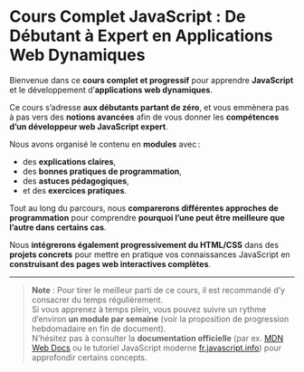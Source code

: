 # Cours Complet JavaScript : De Débutant à Expert en Applications Web Dynamiques

Bienvenue dans ce **cours complet et progressif** pour apprendre **JavaScript** et le développement d’**applications web dynamiques**.

Ce cours s’adresse **aux débutants partant de zéro**, et vous emmènera pas à pas vers des **notions avancées** afin de vous donner les **compétences d’un développeur web JavaScript expert**.

Nous avons organisé le contenu en **modules** avec :
- des **explications claires**,
- des **bonnes pratiques de programmation**,
- des **astuces pédagogiques**,
- et des **exercices pratiques**.

Tout au long du parcours, nous **comparerons différentes approches de programmation** pour comprendre **pourquoi l’une peut être meilleure que l’autre dans certains cas**.

Nous **intégrerons également progressivement du HTML/CSS** dans des **projets concrets** pour mettre en pratique vos connaissances JavaScript en **construisant des pages web interactives complètes**.

---

> **Note** : Pour tirer le meilleur parti de ce cours, il est recommandé d’y consacrer du temps régulièrement.  
> Si vous apprenez à temps plein, vous pouvez suivre un rythme d’environ **un module par semaine** (voir la proposition de progression hebdomadaire en fin de document).  
> N’hésitez pas à consulter la **documentation officielle** (par ex. [MDN Web Docs](https://developer.mozilla.org/fr/docs/Web/JavaScript) ou le tutoriel JavaScript moderne [fr.javascript.info](https://fr.javascript.info/)) pour approfondir certains concepts.
